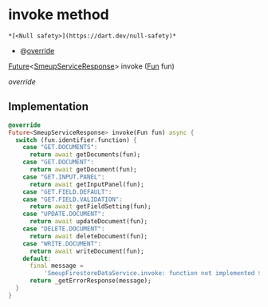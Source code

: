 


# invoke method




    *[<Null safety>](https://dart.dev/null-safety)*



- @[override](https://api.flutter.dev/flutter/dart-core/override-constant.html)

[Future](https://api.flutter.dev/flutter/dart-async/Future-class.html)&lt;[SmeupServiceResponse](../../smeup_services_smeup_service_response/SmeupServiceResponse-class.md)> invoke
([Fun](../../smeup_models_fun/Fun-class.md) fun)

_override_






## Implementation

```dart
@override
Future<SmeupServiceResponse> invoke(Fun fun) async {
  switch (fun.identifier.function) {
    case "GET.DOCUMENTS":
      return await getDocuments(fun);
    case "GET.DOCUMENT":
      return await getDocument(fun);
    case "GET.INPUT.PANEL":
      return await getInputPanel(fun);
    case "GET.FIELD.DEFAULT":
    case "GET.FIELD.VALIDATION":
      return await getFieldSetting(fun);
    case "UPDATE.DOCUMENT":
      return await updateDocument(fun);
    case "DELETE.DOCUMENT":
      return await deleteDocument(fun);
    case "WRITE.DOCUMENT":
      return await writeDocument(fun);
    default:
      final message =
          'SmeupFirestoreDataService.invoke: function not implemented ${fun.toString()}';
      return _getErrorResponse(message);
  }
}
```







